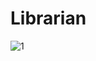 # Librarian


![1](https://user-images.githubusercontent.com/28755960/112983847-6f963380-915e-11eb-91d7-5765df8f91e4.png)
